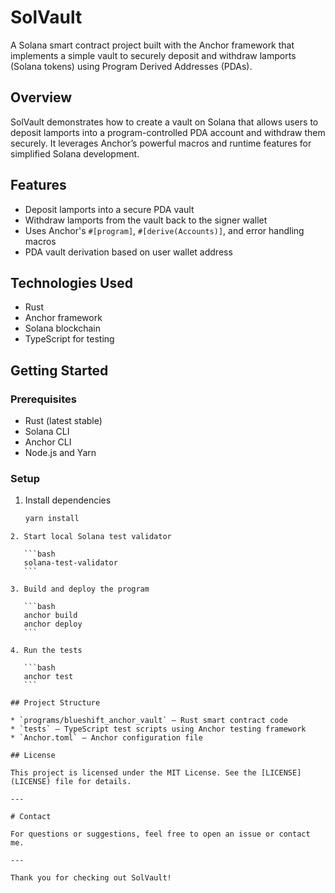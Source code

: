 # SolVault

A Solana smart contract project built with the Anchor framework that implements a simple vault to securely deposit and withdraw lamports (Solana tokens) using Program Derived Addresses (PDAs).

## Overview

SolVault demonstrates how to create a vault on Solana that allows users to deposit lamports into a program-controlled PDA account and withdraw them securely. It leverages Anchor’s powerful macros and runtime features for simplified Solana development.

## Features

- Deposit lamports into a secure PDA vault
- Withdraw lamports from the vault back to the signer wallet
- Uses Anchor's `#[program]`, `#[derive(Accounts)]`, and error handling macros
- PDA vault derivation based on user wallet address

## Technologies Used

- Rust
- Anchor framework
- Solana blockchain
- TypeScript for testing

## Getting Started

### Prerequisites

- Rust (latest stable)
- Solana CLI
- Anchor CLI
- Node.js and Yarn

### Setup

1. Install dependencies

   ```bash
   yarn install
````
2. Start local Solana test validator

   ```bash
   solana-test-validator
   ```

3. Build and deploy the program

   ```bash
   anchor build
   anchor deploy
   ```

4. Run the tests

   ```bash
   anchor test
   ```

## Project Structure

* `programs/blueshift_anchor_vault` — Rust smart contract code
* `tests` — TypeScript test scripts using Anchor testing framework
* `Anchor.toml` — Anchor configuration file

## License

This project is licensed under the MIT License. See the [LICENSE](LICENSE) file for details.

---

# Contact

For questions or suggestions, feel free to open an issue or contact me.

---

Thank you for checking out SolVault!

